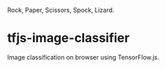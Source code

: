 Rock, Paper, Scissors, Spock, Lizard.
# tfjs-image-classifier

Image classification on browser using TensorFlow.js.
